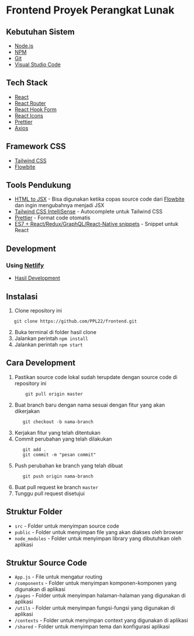 # Frontend Proyek Perangkat Lunak

## Kebutuhan Sistem

- [Node.js](https://nodejs.org/en/)
- [NPM](https://www.npmjs.com/)
- [Git](https://git-scm.com/)
- [Visual Studio Code](https://code.visualstudio.com/)

## Tech Stack

- [React](https://reactjs.org/)
- [React Router](https://reactrouter.com/)
- [React Hook Form](https://react-hook-form.com/)
- [React Icons](https://react-icons.github.io/react-icons/)
- [Prettier](https://prettier.io/)
- [Axios](https://axios-http.com/)

## Framework CSS

- [Tailwind CSS](https://tailwindcss.com/)
- [Flowbite](https://flowbite.com/docs)

## Tools Pendukung

- [HTML to JSX](https://magic.reactjs.net/htmltojsx.htm) - Bisa digunakan ketika copas source code dari [Flowbite](https://flowbite.com/docs)
  dan ingin mengubahnya menjadi JSX
- [Tailwind CSS IntelliSense](https://marketplace.visualstudio.com/items?itemName=bradlc.vscode-tailwindcss) - Autocomplete untuk Tailwind CSS
- [Prettier](https://marketplace.visualstudio.com/items?itemName=esbenp.prettier-vscode) - Format code otomatis
- [ES7 + React/Redux/GraphQL/React-Native snippets](https://marketplace.visualstudio.com/items?itemName=dsznajder.es7-react-js-snippets) - Snippet untuk React

## Development

### Using [Netlify](https://www.netlify.com/)

- [Hasil Development](https://frontend-ppl.netlify.app/)

## Instalasi

1. Clone repository ini

```
   git clone https://github.com/PPL22/frontend.git
```

2. Buka terminal di folder hasil clone
3. Jalankan perintah `npm install`
4. Jalankan perintah `npm start`

## Cara Development

1. Pastikan source code lokal sudah terupdate dengan source code di repository ini
   ```
       git pull origin master
   ```
2. Buat branch baru dengan nama sesuai dengan fitur yang akan dikerjakan
   ```
      git checkout -b nama-branch
   ```
3. Kerjakan fitur yang telah ditentukan
4. Commit perubahan yang telah dilakukan
   ```
      git add .
      git commit -m "pesan commit"
   ```
5. Push perubahan ke branch yang telah dibuat
   ```
      git push origin nama-branch
   ```
6. Buat pull request ke branch `master`
7. Tunggu pull request disetujui

## Struktur Folder

- `src` - Folder untuk menyimpan source code
- `public` - Folder untuk menyimpan file yang akan diakses oleh browser
- `node_modules` - Folder untuk menyimpan library yang dibutuhkan oleh aplikasi

## Struktur Source Code

- `App.js` - File untuk mengatur routing
- `/components` - Folder untuk menyimpan komponen-komponen yang digunakan di aplikasi
- `/pages` - Folder untuk menyimpan halaman-halaman yang digunakan di aplikasi
- `/utils` - Folder untuk menyimpan fungsi-fungsi yang digunakan di aplikasi
- `/contexts` - Folder untuk menyimpan context yang digunakan di aplikasi
- `/shared` - Folder untuk menyimpan tema dan konfigurasi aplikasi
